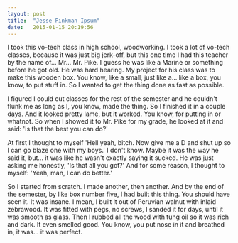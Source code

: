 ```yaml
---
layout: post
title:  "Jesse Pinkman Ipsum"
date:   2015-01-15 20:19:56
---
```

I took this vo-tech class in high school, woodworking. I took a lot of vo-tech classes, because it was just big jerk-off, but this one time I had this teacher by the name of... Mr... Mr. Pike. I guess he was like a Marine or something before he got old. He was hard hearing. My project for his class was to make this wooden box. You know, like a small, just like a... like a box, you know, to put stuff in. So I wanted to get the thing done as fast as possible.

I figured I could cut classes for the rest of the semester and he couldn't flunk me as long as I, you know, made the thing. So I finished it in a couple days. And it looked pretty lame, but it worked. You know, for putting in or whatnot. So when I showed it to Mr. Pike for my grade, he looked at it and said: 'Is that the best you can do?'

At first I thought to myself 'Hell yeah, bitch. Now give me a D and shut up so I can go blaze one with my boys.' I don't know. Maybe it was the way he said it, but... it was like he wasn't exactly saying it sucked. He was just asking me honestly, 'Is that all you got?' And for some reason, I thought to myself: 'Yeah, man, I can do better.'

So I started from scratch. I made another, then another. And by the end of the semester, by like box number five, I had built this thing. You should have seen it. It was insane. I mean, I built it out of Peruvian walnut with inlaid zebrawood. It was fitted with pegs, no screws, I sanded it for days, until it was smooth as glass. Then I rubbed all the wood with tung oil so it was rich and dark. It even smelled good. You know, you put nose in it and breathed in, it was... it was perfect.